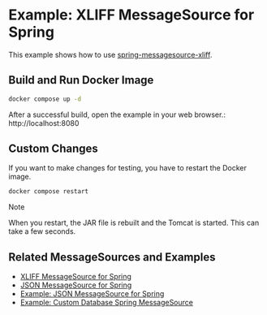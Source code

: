 # Example: XLIFF MessageSource for Spring

This example shows how to use [spring-messagesource-xliff](https://github.com/alaugks/spring-messagesource-xliff).

## Build and Run Docker Image

```bash
docker compose up -d
```

After a successful build, open the example in your web browser.: http://localhost:8080

## Custom Changes

If you want to make changes for testing, you have to restart the Docker image.

```bash
docker compose restart
```

> [!NOTE]  
> When you restart, the JAR file is rebuilt and the Tomcat is started. This can take a few seconds.

## Related MessageSources and Examples

* [XLIFF MessageSource for Spring](https://github.com/alaugks/spring-messagesource-xliff)
* [JSON MessageSource for Spring](https://github.com/alaugks/spring-messagesource-json)
* [Example: JSON MessageSource for Spring](https://github.com/alaugks/spring-messagesource-json-example)
* [Example: Custom Database Spring MessageSource](https://github.com/alaugks/spring-messagesource-db-example)
